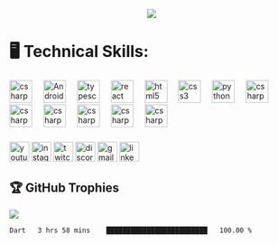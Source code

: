 <!--
**MehediBinAbdusSalam/MehediBinAbdusSalam** is a ✨ _special_ ✨ repository because its `README.md` (this file) appears on your GitHub profile.

Here are some ideas to get you started:

- 🔭 I’m currently working on ...
- 🌱 I’m currently learning ...
- 👯 I’m looking to collaborate on ...
- 🤔 I’m looking for help with ...
- 💬 Ask me about ...
- 📫 How to reach me: ...
- 😄 Pronouns: ...
- ⚡ Fun fact: ...
-->
<p align="center">
<!--   <a href="https://github.com/DenverCoder1/readme-typing-svg"> -->
    <img src="https://readme-typing-svg.herokuapp.com?color=E22FE4&width=380&height=28&lines=Hi👋+I'm+Mehedi+Bin+Abdus+Salam..;Flutter+Developer+Android+iOS;Open-Source+Enthusiast..;Learning+In+Public..;Empowering+Others;Nice+To+Meet+You+....&center=true"></a></p>
    

    
# 🖥️ Technical Skills: 


###

<div align="left">
  <img src="https://www.svgrepo.com/show/452158/apple.svg" height="40" alt="csharp logo"  />
  <img width="12" />
  <img src="https://upload.wikimedia.org/wikipedia/commons/c/c1/Android_Studio_icon_%282023%29.svg" height="40" alt="Android Studio logo"  />
  <img width="12" />
  <img src="https://www.svgrepo.com/show/452155/android.svg" height="40" alt="typescript logo"  />
  <img width="12" />
  <img src="https://www.svgrepo.com/show/353751/flutter.svg" height="40" alt="react logo"  />
  <img width="12" />
  <img src="https://www.svgrepo.com/show/452129/vs-code.svg" height="40" alt="html5 logo"  />
  <img width="12" />
  <img src="https://www.svgrepo.com/show/353631/dart.svg" height="40" alt="css3 logo"  />
  <img width="12" />
  <img src="https://www.svgrepo.com/show/452202/figma.svg" height="40" alt="python logo"  />
  <img width="12" />
  <img src="https://www.svgrepo.com/show/452233/ios.svg" height="40" alt="csharp logo"  />
  <img width="12" />
  <img src="https://www.svgrepo.com/show/452083/pc.svg" height="40" alt="csharp logo"  />
  <img width="12" />
  <img src="https://www.svgrepo.com/show/452062/microsoft.svg" height="40" alt="csharp logo"  />
  <img width="12" />
  <img src="https://www.svgrepo.com/show/452159/app-store.svg" height="40" alt="csharp logo"  />
  <img width="12" />
  <img src="https://www.svgrepo.com/show/452211/github.svg" height="40" alt="csharp logo"  />
  <img width="12" />
  <img src="https://www.svgrepo.com/show/452223/google-play.svg" height="40" alt="csharp logo"  />
</div>

###

<div align="left">
  <img src="https://img.shields.io/static/v1?message=Youtube&logo=youtube&label=&color=FF0000&logoColor=white&labelColor=&style=for-the-badge" height="35" alt="youtube logo"  />
  <img src="https://img.shields.io/static/v1?message=Instagram&logo=instagram&label=&color=E4405F&logoColor=white&labelColor=&style=for-the-badge" height="35" alt="instagram logo"  />
  <img src="https://img.shields.io/static/v1?message=Twitch&logo=twitch&label=&color=9146FF&logoColor=white&labelColor=&style=for-the-badge" height="35" alt="twitch logo"  />
  <img src="https://img.shields.io/static/v1?message=Discord&logo=discord&label=&color=7289DA&logoColor=white&labelColor=&style=for-the-badge" height="35" alt="discord logo"  />
  <img src="https://img.shields.io/static/v1?message=Gmail&logo=gmail&label=&color=D14836&logoColor=white&labelColor=&style=for-the-badge" height="35" alt="gmail logo"  />
  <img src="https://img.shields.io/static/v1?message=LinkedIn&logo=linkedin&label=&color=0077B5&logoColor=white&labelColor=&style=for-the-badge" height="35" alt="linkedin logo"  />
</div>

###
## 🏆 GitHub Trophies
![](https://github-profile-trophy.vercel.app/?username=MdnadeemSarwar&theme=radical&no-frame=false&no-bg=true&margin-w=4)
<!--START_SECTION:waka-->

```text
Dart   3 hrs 58 mins    █████████████████████████   100.00 %
```
<!--END_SECTION:waka-->
